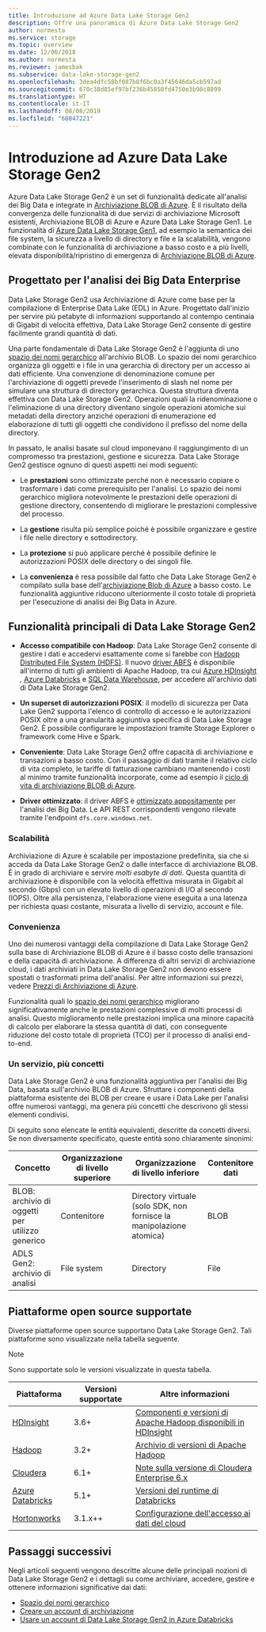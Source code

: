 ```yaml
---
title: Introduzione ad Azure Data Lake Storage Gen2
description: Offre una panoramica di Azure Data Lake Storage Gen2
author: normesta
ms.service: storage
ms.topic: overview
ms.date: 12/06/2018
ms.author: normesta
ms.reviewer: jamesbak
ms.subservice: data-lake-storage-gen2
ms.openlocfilehash: 3dea4dfc58bf087b8f6bc0a3f45646da5cb597ad
ms.sourcegitcommit: 670c38d85ef97bf236b45850fd4750e3b98c8899
ms.translationtype: HT
ms.contentlocale: it-IT
ms.lasthandoff: 08/08/2019
ms.locfileid: "68847221"
---
```

# <a name="introduction-to-azure-data-lake-storage-gen2"></a>Introduzione ad Azure Data Lake Storage Gen2

‎Azure Data Lake Storage Gen2 è un set di funzionalità dedicate all'analisi dei Big Data e integrate in [Archiviazione BLOB di Azure](storage-blobs-introduction.md). È il risultato della convergenza delle funzionalità di due servizi di archiviazione Microsoft esistenti, Archiviazione BLOB di Azure e Azure Data Lake Storage Gen1. Le funzionalità di [Azure Data Lake Storage Gen1](https://docs.microsoft.com/azure/data-lake-store/index), ad esempio la semantica dei file system, la sicurezza a livello di directory e file e la scalabilità, vengono combinate con le funzionalità di archiviazione a basso costo e a più livelli, elevata disponibilità/ripristino di emergenza di [Archiviazione BLOB di Azure](storage-blobs-introduction.md).

## <a name="designed-for-enterprise-big-data-analytics"></a>Progettato per l'analisi dei Big Data Enterprise

Data Lake Storage Gen2 usa Archiviazione di Azure come base per la compilazione di Enterprise Data Lake (EDL) in Azure. Progettato dall'inizio per servire più petabyte di informazioni supportando al contempo centinaia di Gigabit di velocità effettiva, Data Lake Storage Gen2 consente di gestire facilmente grandi quantità di dati.

Una parte fondamentale di Data Lake Storage Gen2 è l'aggiunta di uno [spazio dei nomi gerarchico](data-lake-storage-namespace.md) all'archivio BLOB. Lo spazio dei nomi gerarchico organizza gli oggetti e i file in una gerarchia di directory per un accesso ai dati efficiente. Una convenzione di denominazione comune per l'archiviazione di oggetti prevede l'inserimento di slash nel nome per simulare una struttura di directory gerarchica. Questa struttura diventa effettiva con Data Lake Storage Gen2. Operazioni quali la ridenominazione o l'eliminazione di una directory diventano singole operazioni atomiche sui metadati della directory anziché operazioni di enumerazione ed elaborazione di tutti gli oggetti che condividono il prefisso del nome della directory.

In passato, le analisi basate sul cloud imponevano il raggiungimento di un compromesso tra prestazioni, gestione e sicurezza. Data Lake Storage Gen2 gestisce ognuno di questi aspetti nei modi seguenti:

-   Le **prestazioni** sono ottimizzate perché non è necessario copiare o trasformare i dati come prerequisito per l'analisi. Lo spazio dei nomi gerarchico migliora notevolmente le prestazioni delle operazioni di gestione directory, consentendo di migliorare le prestazioni complessive del processo.

-   La **gestione** risulta più semplice poiché è possibile organizzare e gestire i file nelle directory e sottodirectory.

-   La **protezione** si può applicare perché è possibile definire le autorizzazioni POSIX delle directory o dei singoli file.

-   La **convenienza** è resa possibile dal fatto che Data Lake Storage Gen2 è compilato sulla base dell'[archiviazione Blob di Azure](storage-blobs-introduction.md) a basso costo. Le funzionalità aggiuntive riducono ulteriormente il costo totale di proprietà per l'esecuzione di analisi dei Big Data in Azure.

## <a name="key-features-of-data-lake-storage-gen2"></a>Funzionalità principali di Data Lake Storage Gen2

-   **Accesso compatibile con Hadoop**: Data Lake Storage Gen2 consente di gestire i dati e accedervi esattamente come si farebbe con [Hadoop Distributed File System (HDFS)](https://hadoop.apache.org/docs/current/hadoop-project-dist/hadoop-hdfs/HdfsDesign.html). Il nuovo [driver ABFS](data-lake-storage-abfs-driver.md) è disponibile all'interno di tutti gli ambienti di Apache Hadoop, tra cui [Azure HDInsight](https://docs.microsoft.com/azure/hdinsight/index) *,* [Azure Databricks](https://docs.microsoft.com/azure/azure-databricks/index) e [SQL Data Warehouse](https://docs.microsoft.com/azure/sql-data-warehouse/), per accedere all'archivio dati di Data Lake Storage Gen2.

-   **Un superset di autorizzazioni POSIX**: il modello di sicurezza per Data Lake Gen2 supporta l'elenco di controllo di accesso e le autorizzazioni POSIX oltre a una granularità aggiuntiva specifica di Data Lake Storage Gen2. È possibile configurare le impostazioni tramite Storage Explorer o framework come Hive e Spark.

-   **Conveniente**: Data Lake Storage Gen2 offre capacità di archiviazione e transazioni a basso costo. Con il passaggio di dati tramite il relativo ciclo di vita completo, le tariffe di fatturazione cambiano mantenendo i costi al minimo tramite funzionalità incorporate, come ad esempio il [ciclo di vita di archiviazione BLOB di Azure](storage-lifecycle-management-concepts.md).

-   **Driver ottimizzato**: il driver ABFS è [ottimizzato appositamente](data-lake-storage-abfs-driver.md) per l'analisi dei Big Data. Le API REST corrispondenti vengono rilevate tramite l'endpoint `dfs.core.windows.net`.

### <a name="scalability"></a>Scalabilità

Archiviazione di Azure è scalabile per impostazione predefinita, sia che si acceda da Data Lake Storage Gen2 o dalle interfacce di archiviazione BLOB. È in grado di archiviare e servire *molti esabyte di dati*. Questa quantità di archiviazione è disponibile con la velocità effettiva misurata in Gigabit al secondo (Gbps) con un elevato livello di operazioni di I/O al secondo (IOPS). Oltre alla persistenza, l'elaborazione viene eseguita a una latenza per richiesta quasi costante, misurata a livello di servizio, account e file.

### <a name="cost-effectiveness"></a>Convenienza

Uno dei numerosi vantaggi della compilazione di Data Lake Storage Gen2 sulla base di Archiviazione BLOB di Azure è il basso costo delle transazioni e della capacità di archiviazione. A differenza di altri servizi di archiviazione cloud, i dati archiviati in Data Lake Storage Gen2 non devono essere spostati o trasformati prima dell'analisi. Per altre informazioni sui prezzi, vedere [Prezzi di Archiviazione di Azure](https://azure.microsoft.com/pricing/details/storage).

Funzionalità quali lo [spazio dei nomi gerarchico](data-lake-storage-namespace.md) migliorano significativamente anche le prestazioni complessive di molti processi di analisi. Questo miglioramento nelle prestazioni implica una minore capacità di calcolo per elaborare la stessa quantità di dati, con conseguente riduzione del costo totale di proprietà (TCO) per il processo di analisi end-to-end.

### <a name="one-service-multiple-concepts"></a>Un servizio, più concetti

Data Lake Storage Gen2 è una funzionalità aggiuntiva per l'analisi dei Big Data, basata sull'archivio BLOB di Azure. Sfruttare i componenti della piattaforma esistente dei BLOB per creare e usare i Data Lake per l'analisi offre numerosi vantaggi, ma genera più concetti che descrivono gli stessi elementi condivisi.

Di seguito sono elencate le entità equivalenti, descritte da concetti diversi. Se non diversamente specificato, queste entità sono chiaramente sinonimi:

| Concetto                                | Organizzazione di livello superiore | Organizzazione di livello inferiore                                            | Contenitore dati |
|----------------------------------------|------------------------|---------------------------------------------------------------------|----------------|
| BLOB: archivio di oggetti per utilizzo generico | Contenitore              | Directory virtuale (solo SDK, non fornisce la manipolazione atomica) | BLOB           |
| ADLS Gen2: archivio di analisi          | File system             | Directory                                                           | File           |

## <a name="supported-open-source-platforms"></a>Piattaforme open source supportate

Diverse piattaforme open source supportano Data Lake Storage Gen2. Tali piattaforme sono visualizzate nella tabella seguente.

> [!NOTE]
> Sono supportate solo le versioni visualizzate in questa tabella.

| Piattaforma |  Versioni supportate | Altre informazioni |
| --- | --- | --- |
| [HDInsight](https://azure.microsoft.com/services/hdinsight/) | 3.6+ | [Componenti e versioni di Apache Hadoop disponibili in HDInsight](https://docs.microsoft.com/azure/hdinsight/hdinsight-component-versioning?toc=%2Fen-us%2Fazure%2Fhdinsight%2Fstorm%2FTOC.json&bc=%2Fen-us%2Fazure%2Fbread%2Ftoc.json)
| [Hadoop](https://hadoop.apache.org/) | 3.2+ | [Archivio di versioni di Apache Hadoop](https://hadoop.apache.org/release.html) |
| [Cloudera](https://www.cloudera.com/) | 6.1+ | [Note sulla versione di Cloudera Enterprise 6.x](https://www.cloudera.com/documentation/enterprise/6/release-notes/topics/rg_cdh_6_release_notes.html) |
| [Azure Databricks](https://azure.microsoft.com/services/databricks/) | 5.1+ | [Versioni del runtime di Databricks](https://docs.databricks.com/release-notes/runtime/databricks-runtime-ver.html) |
|[Hortonworks](https://hortonworks.com/)| 3.1.x++ | [Configurazione dell'accesso ai dati del cloud](https://docs.hortonworks.com/HDPDocuments/Cloudbreak/Cloudbreak-2.9.0/cloud-data-access/content/cb_configuring-access-to-adls2.html) |

## <a name="next-steps"></a>Passaggi successivi

Negli articoli seguenti vengono descritte alcune delle principali nozioni di Data Lake Storage Gen2 e i dettagli su come archiviare, accedere, gestire e ottenere informazioni significative dai dati:

-   [Spazio dei nomi gerarchico](data-lake-storage-namespace.md)
-   [Creare un account di archiviazione](data-lake-storage-quickstart-create-account.md)
-   [Usare un account di Data Lake Storage Gen2 in Azure Databricks](data-lake-storage-quickstart-create-databricks-account.md)
